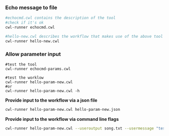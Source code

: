 ### Echo message to file

```bash
#echocmd.cwl contains the description of the tool
#check if it's ok
cwl-runner echocmd.cwl 

#hello-new.cwl describes the workflow that makes use of the above tool
cwl-runner hello-new.cwl 
```

### Allow parameter input 

```
#test the tool
cwl-runner echocmd-params.cwl

#test the worklow
cwl-runner hello-param-new.cwl
#or
cwl-runner hello-param-new.cwl -h
```

__Provide input to the workflow via a json file__
```bash
cwl-runner hello-param-new.cwl hello-param-new.json
```

__Provide input to the workflow via command line flags__
```bash
cwl-runner hello-param-new.cwl --useroutput song.txt --usermessage "testing"
```
